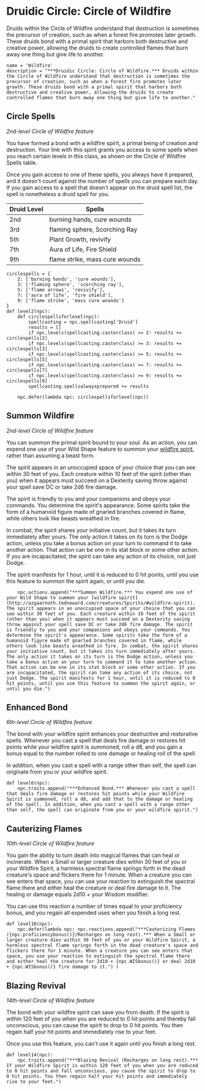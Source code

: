 # Druidic Circle: Circle of Wildfire
Druids within the Circle of Wildfire understand that destruction is sometimes the precursor of creation, such as when a forest fire promotes later growth. These druids bond with a primal spirit that harbors both destructive and creative power, allowing the druids to create controlled flames that burn away one thing but give life to another. 

```
name = 'Wildfire'
description = "***Druidic Circle: Circle of Wildfire.*** Druids within the Circle of Wildfire understand that destruction is sometimes the precursor of creation, such as when a forest fire promotes later growth. These druids bond with a primal spirit that harbors both destructive and creative power, allowing the druids to create controlled flames that burn away one thing but give life to another."
```

## Circle Spells
*2nd-level Circle of Wildfire feature*

You have formed a bond with a wildfire spirit, a primal being of creation and destruction. Your link with this spirit grants you access to some spells when you reach certain levels in this class, as shown on the Circle of Wildfire Spells table.

Once you gain access to one of these spells, you always have it prepared, and it doesn't count against the number of spells you can prepare each day. If you gain access to a spell that doesn't appear on the druid spell list, the spell is nonetheless a druid spell for you.

Druid Level | Spells
----------- | ------
2nd | burning hands, cure wounds
3rd | flaming sphere, Scorching Ray
5th | Plant Growth, revivify
7th | Aura of Life, Fire Shield
9th | flame strike, mass cure wounds

```
circlespells = {
    2: ['burning hands', 'cure wounds'],
    3: ['flaming sphere', 'scorching ray'],
    5: ['flame arrows', 'revivify'],
    7: ['aura of life', 'fire shield'],
    9: ['flame strike', 'mass cure wounds']
}
def level2(npc):
    def circlespellsforlevel(npc):
        spellcasting = npc.spellcasting['Druid']
        results = []
        if npc.levels(spellcasting.casterclass) >= 2: results += circlespells[2]
        if npc.levels(spellcasting.casterclass) >= 3: results += circlespells[3]
        if npc.levels(spellcasting.casterclass) >= 5: results += circlespells[5]
        if npc.levels(spellcasting.casterclass) >= 7: results += circlespells[7]
        if npc.levels(spellcasting.casterclass) >= 9: results += circlespells[9]
        spellcasting.spellsalwaysprepared += results

    npc.defer(lambda npc: circlespellsforlevel(npc))
```

## Summon Wildfire
*2nd-level Circle of Wildfire feature*

You can summon the primal spirit bound to your soul. As an action, you can expend one use of your Wild Shape feature to summon your [wildfire spirit](../../Creatures/Spirits.md#wildfire-spirit), rather than assuming a beast form.

The spirit appears in an unoccupied space of your choice that you can see within 30 feet of you. Each creature within 10 feet of the spirit (other than you) when it appears must succeed on a Dexterity saving throw against your spell save DC or take 2d6 fire damage.

The spirit is friendly to you and your companions and obeys your commands. You determine the spirit's appearance. Some spirits take the form of a humanoid figure made of gnarled branches covered in flame, while others look like beasts wreathed in fire.

In combat, the spirit shares your initiative count, but it takes its turn immediately after yours. The only action it takes on its turn is the Dodge action, unless you take a bonus action on your turn to command it to take another action. That action can be one in its stat block or some other action. If you are incapacitated, the spirit can take any action of its choice, not just Dodge.

The spirit manifests for 1 hour, until it is reduced to 0 hit points, until you use this feature to summon the spirit again, or until you die.

```
    npc.actions.append("***Summon Wildfire.*** You expend one use of your Wild Shape to summon your [wildfire spirit](http://azgaarnoth.tedneward.com/creatures/Spirits/#wildfire-spirit). The spirit appears in an unoccupied space of your choice that you can see within 30 feet of you. Each creature within 10 feet of the spirit (other than you) when it appears must succeed on a Dexterity saving throw against your spell save DC or take 2d6 fire damage. The spirit is friendly to you and your companions and obeys your commands. You determine the spirit's appearance. Some spirits take the form of a humanoid figure made of gnarled branches covered in flame, while others look like beasts wreathed in fire. In combat, the spirit shares your initiative count, but it takes its turn immediately after yours. The only action it takes on its turn is the Dodge action, unless you take a bonus action on your turn to command it to take another action. That action can be one in its stat block or some other action. If you are incapacitated, the spirit can take any action of its choice, not just Dodge. The spirit manifests for 1 hour, until it is reduced to 0 hit points, until you use this feature to summon the spirit again, or until you die.")
```

## Enhanced Bond
*6th-level Circle of Wildfire feature*

The bond with your wildfire spirit enhances your destructive and restorative spells. Whenever you cast a spell that deals fire damage or restores hit points while your wildfire spirit is summoned, roll a d8, and you gain a bonus equal to the number rolled to one damage or healing roll of the spell.

In addition, when you cast a spell with a range other than self, the spell can originate from you or your wildfire spirit. 

```
def level6(npc):
    npc.traits.append("***Enhanced Bond.*** Whenever you cast a spell that deals fire damage or restores hit points while your Wildfire Spirit is summoned, roll a d8, and add that to the damage or healing of the spell. In addition, when you cast a spell with a range other than self, the spell can originate from you or your wildfire spirit.")
```

## Cauterizing Flames
*10th-level Circle of Wildfire feature*

You gain the ability to turn death into magical flames that can heal or incinerate. When a Small or larger creature dies within 30 feet of you or your Wildfire Spirit, a harmless spectral flame springs forth in the dead creature's space and flickers there for 1 minute. When a creature you can see enters that space, you can use your reaction to extinguish the spectral flame there and either heal the creature or deal fire damage to it. The healing or damage equals 2d10 + your Wisdom modifier. 

You can use this reaction a number of times equal to your proficiency bonus, and you regain all expended uses when you finish a long rest. 

```
def level10(npc):
    npc.defer(lambda npc: npc.reactions.append("***Cauterizing Flames ({npc.proficiencybonus()}/Recharges on long rest).*** When a Small or larger creature dies within 30 feet of you or your Wildfire Spirit, a harmless spectral flame springs forth in the dead creature's space and flickers there for 1 minute. When a creature you can see enters that space, you use your reaction to extinguish the spectral flame there and either heal the creature for 2d10 + {npc.WISbonus()} or deal 2d10 + {npc.WISbonus()} fire damage to it.") )
```

## Blazing Revival
*14th-level Circle of Wildfire feature*

The bond with your wildfire spirit can save you from death. If the spirit is within 120 feet of you when you are reduced to 0 hit points and thereby fall unconscious, you can cause the spirit to drop to 0 hit points. You then regain half your hit points and immediately rise to your feet. 

Once you use this feature, you can't use it again until you finish a long rest.

```
def level14(npc):
    npc.traits.append("***Blazing Revival (Recharges on long rest).*** If your Wildfire Spirit is within 120 feet of you when you are reduced to 0 hit points and fall unconscious, you cause the spirit to drop to 0 hit points. You then regain half your hit points and immediately rise to your feet.")
```
